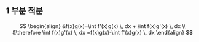 ## 1 부분 적분
$$
\begin{align}
&f(x)g(x)=\int f'(x)g(x) \, dx  + \int f(x)g'(x) \, dx \\
&\therefore \int f(x)g'(x) \, dx =f(x)g(x)-\int f'(x)g(x) \, dx 
\end{align}
$$